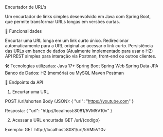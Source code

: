 Encurtador de URL's

Um encurtador de links simples desenvolvido em Java com Spring Boot, que permite transformar URLs longas em versões curtas.

🚀 Funcionalidades

Encurtar uma URL longa em um link curto único.
Redirecionar automaticamente para a URL original ao acessar o link curto.
Persistência das URLs em banco de dados (Atualmente implementado para usar o H2)
API REST simples para interação via Postman, front-end ou outros clientes.

🛠️ Tecnologias utilizadas:
Java 17+
Spring Boot
Spring Web
Spring Data JPA
Banco de Dados: H2 (memória) ou MySQL
Maven
Postman


📡 Endpoints da API
1. Encurtar uma URL

POST /url/shorten
Body (JSON):
{
  "url": "https://youtube.com"
}

Resposta:
{
  "url": "http://localhost:8081/5VM5V10v"
}


2. Acessar a URL encurtada
GET /url/{codigo}

Exemplo:
GET http://localhost:8081/url/5VM5V10v

